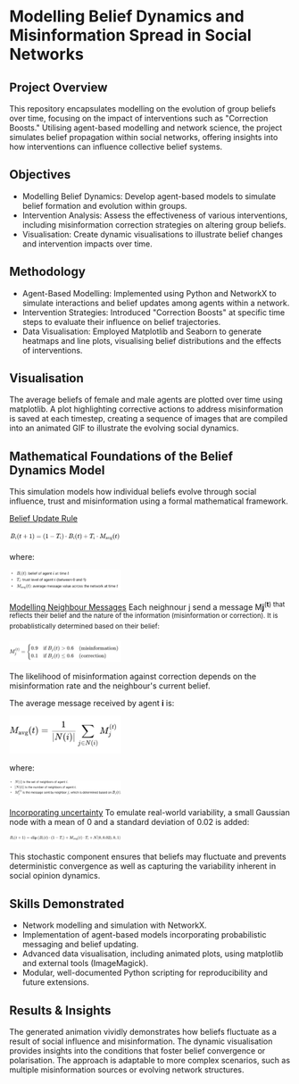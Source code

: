 # Modelling Belief Dynamics and Misinformation Spread in Social Networks

## Project Overview
This repository encapsulates modelling on the evolution of group beliefs over time, focusing on the impact of interventions such as "Correction Boosts." Utilising agent-based modelling and network science, the project simulates belief propagation within social networks, offering insights into how interventions can influence collective belief systems.

## Objectives
* Modelling Belief Dynamics: Develop agent-based models to simulate belief formation and evolution within groups.
* Intervention Analysis: Assess the effectiveness of various interventions, including misinformation correction strategies on altering group beliefs.
* Visualisation: Create dynamic visualisations to illustrate belief changes and intervention impacts over time.

## Methodology
* Agent-Based Modelling: Implemented using Python and NetworkX to simulate interactions and belief updates among agents within a network.
* Intervention Strategies: Introduced "Correction Boosts" at specific time steps to evaluate their influence on belief trajectories.
* Data Visualisation: Employed Matplotlib and Seaborn to generate heatmaps and line plots, visualising belief distributions and the effects of interventions.

## Visualisation
The average beliefs of female and male agents are plotted over time using matplotlib. A plot highlighting corrective actions to address misinformation is saved at each timestep, creating a sequence of images that are compiled into an animated GIF to illustrate the evolving social dynamics.

## Mathematical Foundations of the Belief Dynamics Model
This simulation models how individual beliefs evolve through social influence, trust and misinformation using a formal mathematical framework.

<ins>Belief Update Rule</ins>

<img src="https://github.com/ihe-k/Beliefs/blob/main/B_eq.png?raw=true" width="200" />

where:

<img src="https://github.com/ihe-k/Beliefs/blob/main/B_2_eq.png?raw=true" width="200" />

<ins>Modelling Neighbour Messages</ins>
Each neighnour j send a message M**j**<sup>(**t**) that reflects their belief and the nature of the information (misinformation or correction).  It is probablistically determined based on their belief:

<img src="https://github.com/ihe-k/Beliefs/blob/main/B_3_eq.png?raw=true" width="200" />

The likelihood of misinformation against correction depends on the misinformation rate and the neighbour's current belief.

The average message received by agent **i** is:

<img src="https://github.com/ihe-k/Beliefs/blob/main/B_4_eq.png?raw=true" width="200" />

where:

<img src="https://github.com/ihe-k/Beliefs/blob/main/B_5_eq.png?raw=true" width="200" />

<ins>Incorporating uncertainty</ins>
To emulate real-world variability, a small Gaussian node with a mean of 0 and a standard deviation of 0.02 is added:

<img src="https://github.com/ihe-k/Beliefs/blob/main/B_6_eq.png?raw=true" width="200" />

This stochastic component ensures that beliefs may fluctuate and prevents deterministic convergence as well as capturing the variability inherent in social opinion dynamics.

## Skills Demonstrated
* Network modelling and simulation with NetworkX.
* Implementation of agent-based models incorporating probabilistic messaging and belief updating.
* Advanced data visualisation, including animated plots, using matplotlib and external tools (ImageMagick).
* Modular, well-documented Python scripting for reproducibility and future extensions.

## Results & Insights
The generated animation vividly demonstrates how beliefs fluctuate as a result of social influence and misinformation.
The dynamic visualisation provides insights into the conditions that foster belief convergence or polarisation.
The approach is adaptable to more complex scenarios, such as multiple misinformation sources or evolving network structures.

